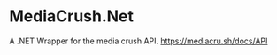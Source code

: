 MediaCrush.Net
==============

A .NET Wrapper for the media crush API. https://mediacru.sh/docs/API
